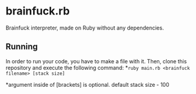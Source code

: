 # brainfuck.rb
Brainfuck interpreter, made on Ruby without any dependencies.

## Running
In order to run your code, you have to make a file with it.
Then, clone this repository and execute the following command:
*`ruby main.rb <brainfuck filename> [stack size]`

*argument inside of [brackets] is optional. default stack size - 100
